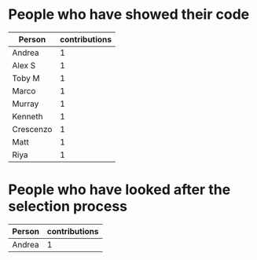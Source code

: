 # People who have showed their code

|Person|contributions|
|---------|----------|
|Andrea   |   1      |
|Alex S   |   1      |
|Toby M   |   1      |
|Marco    |   1      |
|Murray   |   1      |
|Kenneth  |   1      |
|Crescenzo|   1      |
|Matt     |   1      |
|Riya     |   1      |

# People who have looked after the selection process

| Person | contributions |
|  ----- | ------------- |
| Andrea |        1      |
